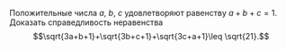 Положительные числа $a$, $b$, $c$ удовлетворяют равенству $a + b + c = 1$.  
Доказать справедливость неравенства 
$$\sqrt{3a+b+1}+\sqrt{3b+c+1}+\sqrt{3c+a+1}\leq \sqrt{21}.$$